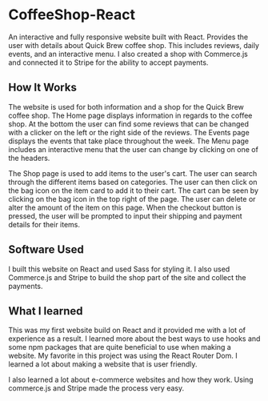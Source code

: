 # CoffeeShop-React

An interactive and fully responsive website built with React. Provides the user with details about Quick Brew coffee shop. This includes reviews, daily events, and an interactive menu. I also created a shop with Commerce.js and connected it to Stripe for the ability to accept payments.

## How It Works

The website is used for both information and a shop for the Quick Brew coffee shop. The Home page displays information in regards to the coffee shop. At the bottom the user can find some reviews that can be changed with a clicker on the left or the right side of the reviews. The Events page displays the events that take place throughout the week. The Menu page includes an interactive menu that the user can change by clicking on one of the headers. 

The Shop page is used to add items to the user's cart. The user can search through the different items based on categories. The user can then click on the bag icon on the item card to add it to their cart. The cart can be seen by clicking on the bag icon in the top right of the page. The user can delete or alter the amount of the item on this page. When the checkout button is pressed, the user will be prompted to input their shipping and payment details for their items. 

## Software Used

I built this website on React and used Sass for styling it. I also used Commerce.js and Stripe to build the shop part of the site and collect the payments. 

## What I learned 

This was my first website build on React and it provided me with a lot of experience as a result. I learned more about the best ways to use hooks and some npm packages that are quite beneficial to use when making a website. My favorite in this project was using the React Router Dom. I learned a lot about making a website that is user friendly.

I also learned a lot about e-commerce websites and how they work. Using commerce.js and Stripe made the process very easy. 

